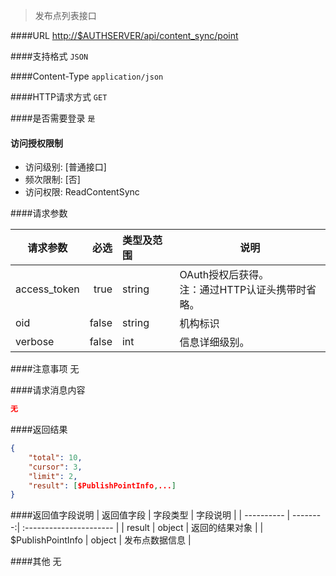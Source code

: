 
> 发布点列表接口

####URL
<http://$AUTHSERVER/api/content_sync/point>

####支持格式
`JSON`

####Content-Type
`application/json`

####HTTP请求方式
`GET`

####是否需要登录
`是`

#### 访问授权限制
* 访问级别: [普通接口]
* 频次限制: [否]
* 访问权限: ReadContentSync


####请求参数

| 请求参数      |    必选 | 类型及范围  | 说明                                |
| ------------- | -------:| :---------- | ----------------------------------- |
| access_token  | true    | string      | OAuth授权后获得。</br>注：通过HTTP认证头携带时省略。 |
| oid           | false   | string      | 机构标识 |
| verbose | false   | int | 信息详细级别。|

####注意事项
无

####请求消息内容
``` JSON
无
```

####返回结果
``` JSON
{
    "total": 10,
    "cursor": 3,
    "limit": 2,
    "result": [$PublishPointInfo,...]
}
```
####返回值字段说明
| 返回值字段 | 字段类型 | 字段说明                |
| ---------- | --------:| :---------------------- |
| result  | object  | 返回的结果对象 |
| $PublishPointInfo   | object  | 发布点数据信息 |

####其他
无
